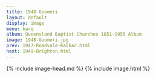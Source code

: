 ```yaml
---
title: 1948 Goomeri
layout: default
display: image
menu: barq
album: Queensland Baptist Churches 1851-1955 Album
image: 1948-Goomeri.jpg
prev: 1947-Roadvale-Kalbar.html
next: 1949-Brighton.html
---
```

{% include image-head.md %}
{% include image.html %}